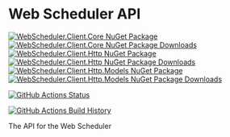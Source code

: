 # Web Scheduler API

[![WebScheduler.Client.Core NuGet Package](https://img.shields.io/nuget/v/WebScheduler.Client.Core.svg?label=WebScheduler.Client.Core)](https://www.nuget.org/packages/WebScheduler.Client.Core/)[![WebScheduler.Client.Core  NuGet Package Downloads](https://img.shields.io/nuget/dt/WebScheduler.Client.Core )](https://www.nuget.org/packages/WebScheduler.Client.Core)
[![WebScheduler.Client.Http NuGet Package](https://img.shields.io/nuget/v/WebScheduler.Client.Http.svg?label=WebScheduler.Client.Http)](https://www.nuget.org/packages/WebScheduler.Client.Http/)[![WebScheduler.Client.Http  NuGet Package Downloads](https://img.shields.io/nuget/dt/WebScheduler.Client.Http )](https://www.nuget.org/packages/WebScheduler.Client.Http) 
[![WebScheduler.Client.Http.Models NuGet Package](https://img.shields.io/nuget/v/WebScheduler.Client.Http.Models.svg?label=WebScheduler.Client.Http.Models)](https://www.nuget.org/packages/WebScheduler.Client.Http.Models/)[![WebScheduler.Client.Http.Models  NuGet Package Downloads](https://img.shields.io/nuget/dt/WebScheduler.Client.Http.Models )](https://www.nuget.org/packages/WebScheduler.Client.Http.Models)

[![GitHub Actions Status](https://github.com/web-scheduler/web-scheduler/workflows/Build/badge.svg?branch=main)](https://github.com/web-scheduler/web-scheduler/actions)

[![GitHub Actions Build History](https://buildstats.info/github/chart/web-scheduler/web-scheduler?branch=main&includeBuildsFromPullRequest=false)](https://github.com/web-scheduler/web-scheduler-api/actions)

The API for the Web Scheduler

